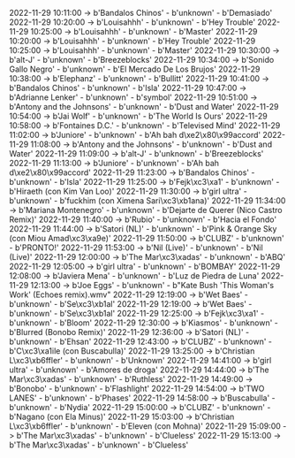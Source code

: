 2022-11-29 10:11:00 -> b'Bandalos Chinos' - b'unknown' - b'Demasiado'
2022-11-29 10:20:00 -> b'Louisahhh' - b'unknown' - b'Hey Trouble'
2022-11-29 10:25:00 -> b'Louisahhh' - b'unknown' - b'Master'
2022-11-29 10:20:00 -> b'Louisahhh' - b'unknown' - b'Hey Trouble'
2022-11-29 10:25:00 -> b'Louisahhh' - b'unknown' - b'Master'
2022-11-29 10:30:00 -> b'alt-J' - b'unknown' - b'Breezeblocks'
2022-11-29 10:34:00 -> b'Sonido Gallo Negro' - b'unknown' - b'El Mercado De Los Brujos'
2022-11-29 10:38:00 -> b'Elephanz' - b'unknown' - b'Bullitt'
2022-11-29 10:41:00 -> b'Bandalos Chinos' - b'unknown' - b'Isla'
2022-11-29 10:47:00 -> b'Adrianne Lenker' - b'unknown' - b'symbol'
2022-11-29 10:51:00 -> b'Antony and the Johnsons' - b'unknown' - b'Dust and Water'
2022-11-29 10:54:00 -> b'Jai Wolf' - b'unknown' - b'The World Is Ours'
2022-11-29 10:58:00 -> b'Fontaines D.C.' - b'unknown' - b'Televised Mind'
2022-11-29 11:02:00 -> b'Juniore' - b'unknown' - b'Ah bah d\xe2\x80\x99accord'
2022-11-29 11:08:00 -> b'Antony and the Johnsons' - b'unknown' - b'Dust and Water'
2022-11-29 11:09:00 -> b'alt-J' - b'unknown' - b'Breezeblocks'
2022-11-29 11:13:00 -> b'Juniore' - b'unknown' - b'Ah bah d\xe2\x80\x99accord'
2022-11-29 11:23:00 -> b'Bandalos Chinos' - b'unknown' - b'Isla'
2022-11-29 11:25:00 -> b'Fejk\xc3\xa1' - b'unknown' - b'Hiraeth (con Kim Van Loo)'
2022-11-29 11:30:00 -> b'girl ultra' - b'unknown' - b'fuckhim (con Ximena Sari\xc3\xb1ana)'
2022-11-29 11:34:00 -> b'Mariana Montenegro' - b'unknown' - b'Dejarte de Querer (Nico Castro Remix)'
2022-11-29 11:40:00 -> b'Rubio' - b'unknown' - b'Hacia el Fondo'
2022-11-29 11:44:00 -> b'Satori (NL)' - b'unknown' - b'Pink & Orange Sky (con Miou Amad\xc3\xa9e)'
2022-11-29 11:50:00 -> b'CLUBZ' - b'unknown' - b'PRONTO!'
2022-11-29 11:53:00 -> b'Nil (Live)' - b'unknown' - b'Nil (Live)'
2022-11-29 12:00:00 -> b'The Mar\xc3\xadas' - b'unknown' - b'ABQ'
2022-11-29 12:05:00 -> b'girl ultra' - b'unknown' - b'BOMBAY'
2022-11-29 12:08:00 -> b'Javiera Mena' - b'unknown' - b'Luz de Piedra de Luna'
2022-11-29 12:13:00 -> b'Joe Eggs' - b'unknown' - b"Kate Bush 'This Woman's Work' (Echoes remix).wmv"
2022-11-29 12:19:00 -> b'Wet Baes' - b'unknown' - b'Se\xc3\xb1al'
2022-11-29 12:19:00 -> b'Wet Baes' - b'unknown' - b'Se\xc3\xb1al'
2022-11-29 12:25:00 -> b'Fejk\xc3\xa1' - b'unknown' - b'Bloom'
2022-11-29 12:30:00 -> b'Kiasmos' - b'unknown' - b'Blurred (Bonobo Remix)'
2022-11-29 12:36:00 -> b'Satori (NL)' - b'unknown' - b'Ehsan'
2022-11-29 12:43:00 -> b'CLUBZ' - b'unknown' - b'C\xc3\xa1ile (con Buscabulla)'
2022-11-29 13:25:00 -> b'Christian L\xc3\xb6ffler' - b'unknown' - b'Unknown'
2022-11-29 14:41:00 -> b'girl ultra' - b'unknown' - b'Amores de droga'
2022-11-29 14:44:00 -> b'The Mar\xc3\xadas' - b'unknown' - b'Ruthless'
2022-11-29 14:49:00 -> b'Bonobo' - b'unknown' - b'Flashlight'
2022-11-29 14:54:00 -> b'TWO LANES' - b'unknown' - b'Phases'
2022-11-29 14:58:00 -> b'Buscabulla' - b'unknown' - b'Nydia'
2022-11-29 15:00:00 -> b'CLUBZ' - b'unknown' - b'Nagano (con Ela Minus)'
2022-11-29 15:03:00 -> b'Christian L\xc3\xb6ffler' - b'unknown' - b'Eleven (con Mohna)'
2022-11-29 15:09:00 -> b'The Mar\xc3\xadas' - b'unknown' - b'Clueless'
2022-11-29 15:13:00 -> b'The Mar\xc3\xadas' - b'unknown' - b'Clueless'

